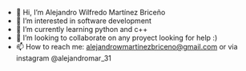 - 👋 Hi, I’m Alejandro Wilfredo Martínez Briceño
- 👀 I’m interested in software development
- 🌱 I’m currently learning python and c++
- 💞️ I’m looking to collaborate on any proyect looking for help :)
- 📫 How to reach me: alejandrowmartinezbriceno@gmail.com or via instagram @alejandromar_31

<!---
blastseeker31/blastseeker31 is a ✨ special ✨ repository because its `README.md` (this file) appears on your GitHub profile.
You can click the Preview link to take a look at your changes.
--->
